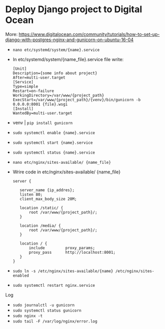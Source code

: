 # Deploy Django project to Digital Ocean
More: https://www.digitalocean.com/community/tutorials/how-to-set-up-django-with-postgres-nginx-and-gunicorn-on-ubuntu-16-04
<br>
  * `nano etc/systemd/system/{name}.service`
  * In etc/systemd/system/{name_file}.service file write:
        
        [Unit]
        Description={some info about project}
        After=multi-user.target
        [Service]
        Type=simple
        Restart=on-failure
        WorkingDirectory=/var/www/{project_path}
        ExecStart=/var/www/{project_path}/{venv}/bin/gunicorn -b 0.0.0.0:8001 {file}.wsgi
        [Install]
        WantedBy=multi-user.target

  * venv | `pip install gunicorn`
  * `sudo systemctl enable {name}.service`
  * `sudo systemctl start {name}.service`
  * `sudo systemctl status {name}.service`
  * `nano etc/nginx/sites-available/ {name_file}`
  * Wrire code in etc/nginx/sites-available/ {name_file}
     
        server {
     
           server_name {ip_addres};
           listen 80;
           client_max_body_size 20M;

           location /static/ {
               root /var/www/{project_path}/;
           }

           location /media/ {
               root /var/www/{project_path}/;
           }

           location / {
               include         proxy_params;
               proxy_pass      http://localhost:8001;
           }
        }
     
   * `sudo ln -s /etc/nginx/sites-available/{name} /etc/nginx/sites-enabled`
   * `sudo systemctl restart nginx.service`


Log
 * `sudo journalctl -u gunicorn`
 * `sudo systemctl status gunicorn`
 * `sudo nginx -t`
 * `sudo tail -F /var/log/nginx/error.log`

